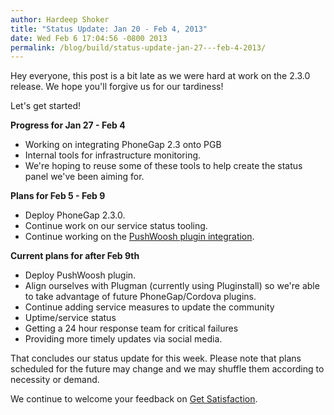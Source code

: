 ```yaml
---
author: Hardeep Shoker
title: "Status Update: Jan 20 - Feb 4, 2013"
date: Wed Feb 6 17:04:56 -0800 2013
permalink: /blog/build/status-update-jan-27---feb-4-2013/
---
```


Hey everyone, this post is a bit late as we were hard at work on the 2.3.0 release. We hope you'll forgive us for our tardiness!

Let's get started!

**Progress for Jan 27 - Feb 4**

- Working on integrating PhoneGap 2.3 onto PGB
- Internal tools for infrastructure monitoring.
- We're hoping to reuse some of these tools to help create the status panel we've been aiming for.


**Plans for Feb 5 - Feb 9**

- Deploy PhoneGap 2.3.0.
- Continue work on our service status tooling.
- Continue working on the [PushWoosh plugin integration](https://github.com/shaders/pushwoosh-phonegap-build-plugin).


**Current plans for after Feb 9th**

- Deploy PushWoosh plugin.
- Align ourselves with Plugman (currently using Pluginstall) so we're able to take advantage of future PhoneGap/Cordova plugins.
- Continue adding service measures to update the community 
- Uptime/service status
- Getting a 24 hour response team for critical failures
- Providing more timely updates via social media.


That concludes our status update for this week. Please note that plans scheduled for the future may change and we may shuffle them according to necessity or demand.

We continue to welcome your feedback on [Get Satisfaction](http://community.phonegap.com/nitobi).

